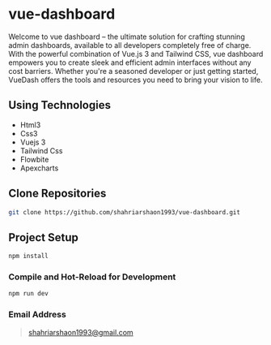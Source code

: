 # vue-dashboard
Welcome to vue dashboard – the ultimate solution for crafting stunning admin dashboards, available to all developers completely free of charge. With the powerful combination of Vue.js 3 and Tailwind CSS, vue dashboard empowers you to create sleek and efficient admin interfaces without any cost barriers. Whether you're a seasoned developer or just getting started, VueDash offers the tools and resources you need to bring your vision to life.

## Using Technologies
 - Html3
 - Css3
 - Vuejs 3
 - Tailwind Css
 - Flowbite
 - Apexcharts

## Clone Repositories

```sh
git clone https://github.com/shahriarshaon1993/vue-dashboard.git
```

## Project Setup

```sh
npm install
```

### Compile and Hot-Reload for Development

```sh
npm run dev
```

### Email Address
> shahriarshaon1993@gmail.com